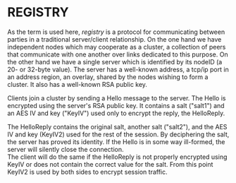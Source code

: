REGISTRY
========

As the term is used here, *registry* is a protocol for communicating
between parties in a traditional server/client relationship.  On the
one hand we have independent nodes which may cooperate as a cluster,
a collection of peers that communicate with one another over links
dedicated to this purpose.  On the other hand we have a single server
which is identified by its nodeID (a 20- or 32-byte value).  The 
server has a well-known address, a tcp/ip port in an address region,
an overlay, shared by the nodes wishing to form a cluster.  It also
has a well-known RSA public key.

Clients join a cluster by sending a Hello message to the server.  The Hello
is encrypted using the server's RSA public key.  It contains a salt ("salt1")
and an AES IV and key ("KeyIV") used only to encrypt the reply, the HelloReply.

The HelloReply contains the original salt, another salt ("salt2"), and
the AES IV and key (KeyIV2) used for the rest of the session.   By 
deciphering the salt, the server has proved its identity.  If the Hello
is in some way ill-formed, the server will silently close the connection.  
The client will do the same if the HelloReply is not properly encrypted
using KeyIV or does not contain the correct value for the salt.  From
this point KeyIV2 is used by both sides to encrypt session traffic.

